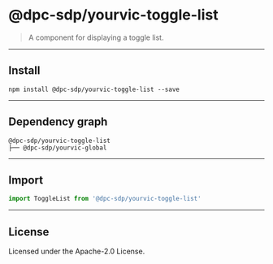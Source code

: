 <!-- GENERATED_DOCS -->
# @dpc-sdp/yourvic-toggle-list

> A component for displaying a toggle list.

--------------------------------------------------------------------------------

## Install

```shell
npm install @dpc-sdp/yourvic-toggle-list --save
```

--------------------------------------------------------------------------------

## Dependency graph

```shell
@dpc-sdp/yourvic-toggle-list
├── @dpc-sdp/yourvic-global
```

--------------------------------------------------------------------------------

## Import

```js
import ToggleList from '@dpc-sdp/yourvic-toggle-list'
```

--------------------------------------------------------------------------------

## License

Licensed under the Apache-2.0 License.

<!-- /GENERATED_DOCS -->
